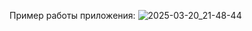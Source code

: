Пример работы приложения:
![2025-03-20_21-48-44](https://github.com/user-attachments/assets/a0872a89-fb74-484c-a566-e10b7e5e82bd)
